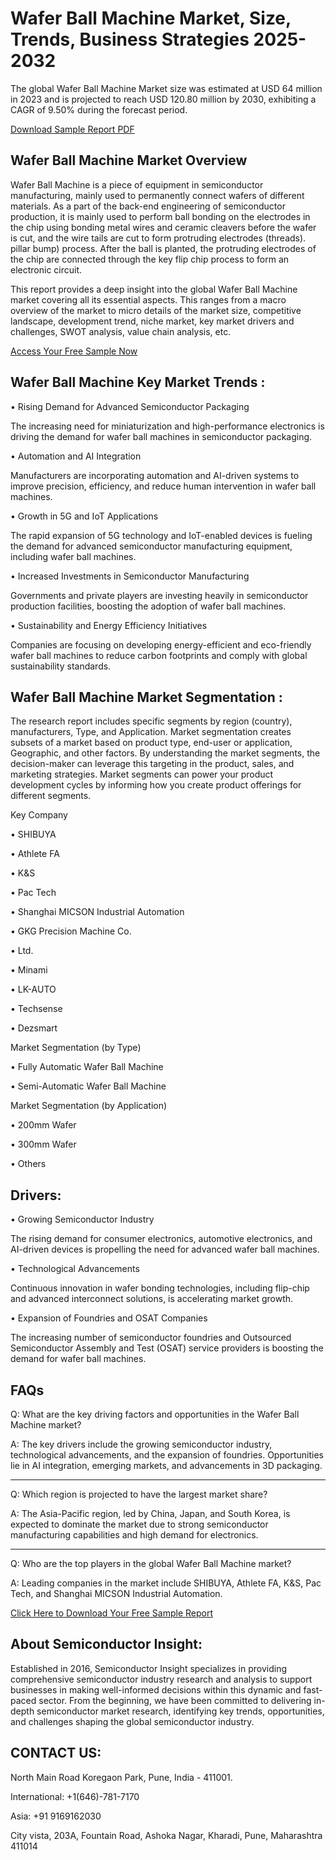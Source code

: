 <h1>Wafer Ball Machine Market, Size, Trends, Business Strategies 2025-2032</h1>

The global Wafer Ball Machine Market size was estimated at USD 64 million in 2023 and is projected to reach USD 120.80 million by 2030, exhibiting a CAGR of 9.50% during the forecast period.

[Download Sample Report PDF](https://semiconductorinsight.com/download-sample-report/?product_id=82161)

<h2>Wafer Ball Machine Market Overview</h2>

Wafer Ball Machine is a piece of equipment in semiconductor manufacturing, mainly used to permanently connect wafers of different materials. As a part of the back-end engineering of semiconductor production, it is mainly used to perform ball bonding on the electrodes in the chip using bonding metal wires and ceramic cleavers before the wafer is cut, and the wire tails are cut to form protruding electrodes (threads). pillar bump) process. After the ball is planted, the protruding electrodes of the chip are connected through the key flip chip process to form an electronic circuit.

This report provides a deep insight into the global Wafer Ball Machine market covering all its essential aspects. This ranges from a macro overview of the market to micro details of the market size, competitive landscape, development trend, niche market, key market drivers and challenges, SWOT analysis, value chain analysis, etc.

[Access Your Free Sample Now
](https://semiconductorinsight.com/report/wafer-ball-machine-market/)

<h2>Wafer Ball Machine Key Market Trends  :</h2>

•	Rising Demand for Advanced Semiconductor Packaging

The increasing need for miniaturization and high-performance electronics is driving the demand for wafer ball machines in semiconductor packaging.

•	Automation and AI Integration

Manufacturers are incorporating automation and AI-driven systems to improve precision, efficiency, and reduce human intervention in wafer ball machines.

•	Growth in 5G and IoT Applications

The rapid expansion of 5G technology and IoT-enabled devices is fueling the demand for advanced semiconductor manufacturing equipment, including wafer ball machines.

•	Increased Investments in Semiconductor Manufacturing

Governments and private players are investing heavily in semiconductor production facilities, boosting the adoption of wafer ball machines.

•	Sustainability and Energy Efficiency Initiatives

Companies are focusing on developing energy-efficient and eco-friendly wafer ball machines to reduce carbon footprints and comply with global sustainability standards.

<h2>Wafer Ball Machine Market Segmentation :</h2>

The research report includes specific segments by region (country), manufacturers, Type, and Application. Market segmentation creates subsets of a market based on product type, end-user or application, Geographic, and other factors. By understanding the market segments, the decision-maker can leverage this targeting in the product, sales, and marketing strategies. Market segments can power your product development cycles by informing how you create product offerings for different segments.

Key Company

•	SHIBUYA

•	Athlete FA

•	K&S

•	Pac Tech

•	Shanghai MICSON Industrial Automation

•	GKG Precision Machine Co.

•	Ltd.

•	Minami

•	LK-AUTO

•	Techsense

•	Dezsmart

Market Segmentation (by Type)

•	Fully Automatic Wafer Ball Machine

•	Semi-Automatic Wafer Ball Machine

Market Segmentation (by Application)

•	200mm Wafer

•	300mm Wafer

•	Others

<h2>Drivers:</h2>

•	Growing Semiconductor Industry

The rising demand for consumer electronics, automotive electronics, and AI-driven devices is propelling the need for advanced wafer ball machines.

•	Technological Advancements

Continuous innovation in wafer bonding technologies, including flip-chip and advanced interconnect solutions, is accelerating market growth.

•	Expansion of Foundries and OSAT Companies

The increasing number of semiconductor foundries and Outsourced Semiconductor Assembly and Test (OSAT) service providers is boosting the demand for wafer ball machines.

<h2>FAQs</h2>

Q: What are the key driving factors and opportunities in the Wafer Ball Machine market?

A: The key drivers include the growing semiconductor industry, technological advancements, and the expansion of foundries. Opportunities lie in AI integration, emerging markets, and advancements in 3D packaging.

________________________________________

Q: Which region is projected to have the largest market share?

A: The Asia-Pacific region, led by China, Japan, and South Korea, is expected to dominate the market due to strong semiconductor manufacturing capabilities and high demand for electronics.

________________________________________

Q: Who are the top players in the global Wafer Ball Machine market?

A: Leading companies in the market include SHIBUYA, Athlete FA, K&S, Pac Tech, and Shanghai MICSON Industrial Automation.

[Click Here to Download Your Free Sample Report ](https://semiconductorinsight.com/download-sample-report/?product_id=82161)

<h2>About Semiconductor Insight:</h2>

Established in 2016, Semiconductor Insight specializes in providing comprehensive semiconductor industry research and analysis to support businesses in making well-informed decisions within this dynamic and fast-paced sector. From the beginning, we have been committed to delivering in-depth semiconductor market research, identifying key trends, opportunities, and challenges shaping the global semiconductor industry.

<h2>CONTACT US:</h2>

North Main Road Koregaon Park, Pune, India - 411001.

International: +1(646)-781-7170

Asia: +91 9169162030

City vista, 203A, Fountain Road, Ashoka Nagar, Kharadi, Pune, Maharashtra 411014


